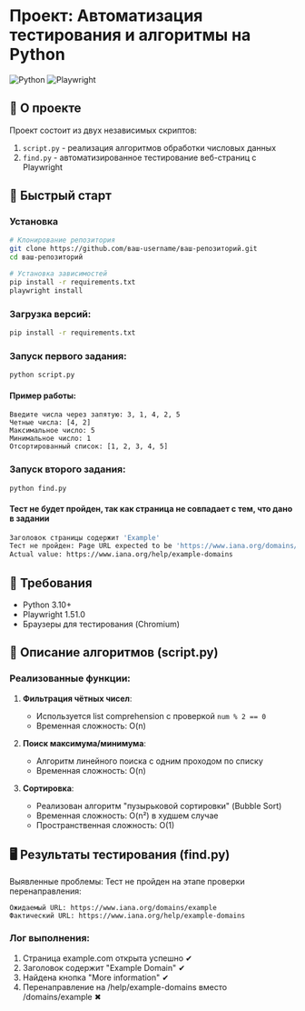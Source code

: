 # Проект: Автоматизация тестирования и алгоритмы на Python

![Python](https://img.shields.io/badge/Python-3.12%2B-blue)
![Playwright](https://img.shields.io/badge/Playwright-1.51.0-green)

## 📝 О проекте

Проект состоит из двух независимых скриптов:
1. `script.py` - реализация алгоритмов обработки числовых данных
2. `find.py` - автоматизированное тестирование веб-страниц с Playwright

## 🚀 Быстрый старт

### Установка
```bash
# Клонирование репозитория
git clone https://github.com/ваш-username/ваш-репозиторий.git
cd ваш-репозиторий

# Установка зависимостей
pip install -r requirements.txt
playwright install
```

### Загрузка версий:
```bash
pip install -r requirements.txt
```
### Запуск первого задания:
```bash
python script.py
```
#### Пример работы:
```
Введите числа через запятую: 3, 1, 4, 2, 5
Четные числа: [4, 2]
Максимальное число: 5
Минимальное число: 1
Отсортированный список: [1, 2, 3, 4, 5]
```

### Запуск второго задания:
```bash
python find.py
```
#### Тест не будет пройден, так как страница не совпадает с тем, что дано в задании
```bash
Заголовок страницы содержит 'Example'
Тест не пройден: Page URL expected to be 'https://www.iana.org/domains/example'
Actual value: https://www.iana.org/help/example-domains 
```

## 📌 Требования

- Python 3.10+
- Playwright 1.51.0
- Браузеры для тестирования (Chromium)

## 🧮 Описание алгоритмов (script.py)

### Реализованные функции:
1. **Фильтрация чётных чисел**:
   - Используется list comprehension с проверкой `num % 2 == 0`
   - Временная сложность: O(n)

2. **Поиск максимума/минимума**:
   - Алгоритм линейного поиска с одним проходом по списку
   - Временная сложность: O(n)

3. **Сортировка**:
   - Реализован алгоритм "пузырьковой сортировки" (Bubble Sort)
   - Временная сложность: O(n²) в худшем случае
   - Пространственная сложность: O(1)

## 🖥 Результаты тестирования (find.py)

Выявленные проблемы:
Тест не пройден на этапе проверки перенаправления:
```
Ожидаемый URL: https://www.iana.org/domains/example
Фактический URL: https://www.iana.org/help/example-domains
```
### Лог выполнения:

1. Страница example.com открыта успешно ✔
2. Заголовок содержит "Example Domain" ✔
3. Найдена кнопка "More information" ✔
4. Перенаправление на /help/example-domains вместо /domains/example ✖

